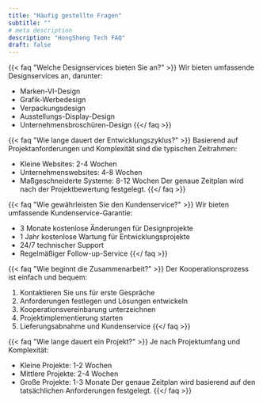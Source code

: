 ```yaml
---
title: "Häufig gestellte Fragen"
subtitle: ""
# meta description
description: "HongSheng Tech FAQ"
draft: false
---
```



{{< faq "Welche Designservices bieten Sie an?" >}}
Wir bieten umfassende Designservices an, darunter:
- Marken-VI-Design
- Grafik-Werbedesign
- Verpackungsdesign
- Ausstellungs-Display-Design
- Unternehmensbroschüren-Design
{{</ faq >}}

{{< faq "Wie lange dauert der Entwicklungszyklus?" >}}
Basierend auf Projektanforderungen und Komplexität sind die typischen Zeitrahmen:
- Kleine Websites: 2-4 Wochen
- Unternehmenswebsites: 4-8 Wochen
- Maßgeschneiderte Systeme: 8-12 Wochen
Der genaue Zeitplan wird nach der Projektbewertung festgelegt.
{{</ faq >}}

{{< faq "Wie gewährleisten Sie den Kundenservice?" >}}
Wir bieten umfassende Kundenservice-Garantie:
- 3 Monate kostenlose Änderungen für Designprojekte
- 1 Jahr kostenlose Wartung für Entwicklungsprojekte
- 24/7 technischer Support
- Regelmäßiger Follow-up-Service
{{</ faq >}}

{{< faq "Wie beginnt die Zusammenarbeit?" >}}
Der Kooperationsprozess ist einfach und bequem:
1. Kontaktieren Sie uns für erste Gespräche
2. Anforderungen festlegen und Lösungen entwickeln
3. Kooperationsvereinbarung unterzeichnen
4. Projektimplementierung starten
5. Lieferungsabnahme und Kundenservice
{{</ faq >}}

{{< faq "Wie lange dauert ein Projekt?" >}}
Je nach Projektumfang und Komplexität:
- Kleine Projekte: 1-2 Wochen
- Mittlere Projekte: 2-4 Wochen
- Große Projekte: 1-3 Monate
Der genaue Zeitplan wird basierend auf den tatsächlichen Anforderungen festgelegt.
{{</ faq >}}